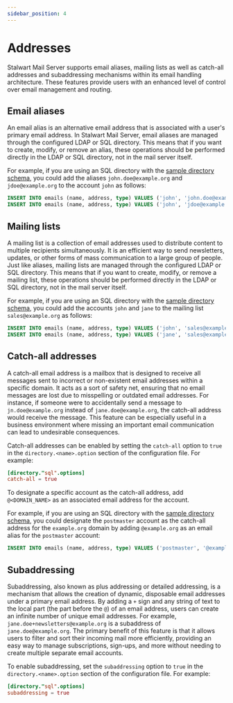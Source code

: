 ```yaml
---
sidebar_position: 4
---
```


# Addresses

Stalwart Mail Server supports email aliases, mailing lists as well as catch-all addresses and subaddressing mechanisms within its email handling architecture. These features provide users with an enhanced level of control over email management and routing.

## Email aliases

An email alias is an alternative email address that is associated with a user's primary email address. In Stalwart Mail Server, email aliases are managed through the configured LDAP or SQL directory. This means that if you want to create, modify, or remove an alias, these operations should be performed directly in the LDAP or SQL directory, not in the mail server itself. 

For example, if you are using an SQL directory with the [sample directory schema](/docs/directory/types/sql#sample-directory-schema), you could add the aliases `john.doe@example.org` and `jdoe@example.org` to the account `john` as follows:

```sql
INSERT INTO emails (name, address, type) VALUES ('john', 'john.doe@example.org', 'alias')
INSERT INTO emails (name, address, type) VALUES ('john', 'jdoe@example.org', 'alias')
```

## Mailing lists

A mailing list is a collection of email addresses used to distribute content to multiple recipients simultaneously. It is an efficient way to send newsletters, updates, or other forms of mass communication to a large group of people. Just like aliases, mailing lists are managed through the configured LDAP or SQL directory. This means that if you want to create, modify, or remove a mailing list, these operations should be performed directly in the LDAP or SQL directory, not in the mail server itself. 

For example, if you are using an SQL directory with the [sample directory schema](/docs/directory/types/sql#sample-directory-schema), you could add the accounts `john` and `jane` to the mailing list `sales@example.org` as follows:

```sql
INSERT INTO emails (name, address, type) VALUES ('john', 'sales@example.org', 'list')
INSERT INTO emails (name, address, type) VALUES ('jane', 'sales@example.org', 'list')
```

## Catch-all addresses

A catch-all email address is a mailbox that is designed to receive all messages sent to incorrect or non-existent email addresses within a specific domain. It acts as a sort of safety net, ensuring that no email messages are lost due to misspelling or outdated email addresses. For instance, if someone were to accidentally send a message to `jn.doe@example.org` instead of `jane.doe@example.org`, the catch-all address would receive the message. This feature can be especially useful in a business environment where missing an important email communication can lead to undesirable consequences.

Catch-all addresses can be enabled by setting the `catch-all` option to `true` in the `directory.<name>.option` section of the configuration file. For example:

```toml
[directory."sql".options]
catch-all = true
```

To designate a specific account as the catch-all address, add `@<DOMAIN_NAME>` as an associated email address for the account. 

For example, if you are using an SQL directory with the [sample directory schema](/docs/directory/types/sql#sample-directory-schema), you could designate the `postmaster` account as the catch-all address for the `example.org` domain by adding `@example.org` as an email alias for the `postmaster` account:

```sql
INSERT INTO emails (name, address, type) VALUES ('postmaster', '@example.org', 'alias')
```

## Subaddressing

Subaddressing, also known as plus addressing or detailed addressing, is a mechanism that allows the creation of dynamic, disposable email addresses under a primary email address. By adding a `+` sign and any string of text to the local part (the part before the `@`) of an email address, users can create an infinite number of unique email addresses. For example, `jane.doe+newsletters@example.org` is a subaddress of `jane.doe@example.org`. The primary benefit of this feature is that it allows users to filter and sort their incoming mail more efficiently, providing an easy way to manage subscriptions, sign-ups, and more without needing to create multiple separate email accounts.

To enable subaddressing, set the `subaddressing` option to `true` in the `directory.<name>.option` section of the configuration file. For example:

```toml
[directory."sql".options]
subaddressing = true
```
